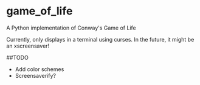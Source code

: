 game_of_life
============

A Python implementation of Conway's Game of Life

Currently, only displays in a terminal using curses. In the future, it might be an xscreensaver!

##TODO
* Add color schemes
* Screensaverify?
